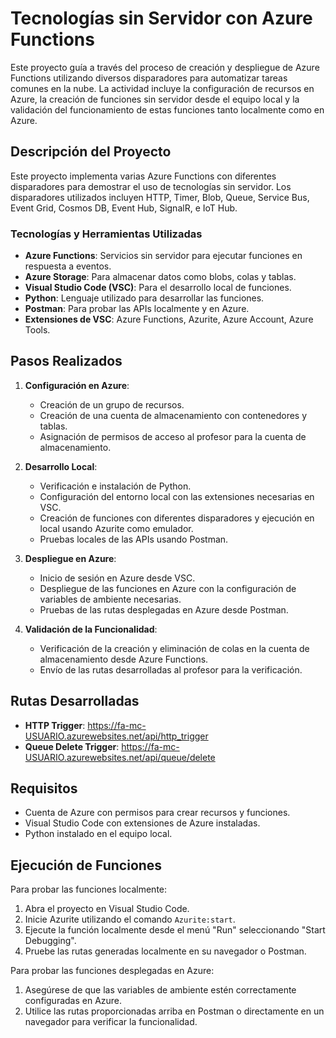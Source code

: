 # Tecnologías sin Servidor con Azure Functions

Este proyecto guía a través del proceso de creación y despliegue de Azure Functions utilizando diversos disparadores para automatizar tareas comunes en la nube. La actividad incluye la configuración de recursos en Azure, la creación de funciones sin servidor desde el equipo local y la validación del funcionamiento de estas funciones tanto localmente como en Azure.

## Descripción del Proyecto

Este proyecto implementa varias Azure Functions con diferentes disparadores para demostrar el uso de tecnologías sin servidor. Los disparadores utilizados incluyen HTTP, Timer, Blob, Queue, Service Bus, Event Grid, Cosmos DB, Event Hub, SignalR, e IoT Hub.

### Tecnologías y Herramientas Utilizadas

- **Azure Functions**: Servicios sin servidor para ejecutar funciones en respuesta a eventos.
- **Azure Storage**: Para almacenar datos como blobs, colas y tablas.
- **Visual Studio Code (VSC)**: Para el desarrollo local de funciones.
- **Python**: Lenguaje utilizado para desarrollar las funciones.
- **Postman**: Para probar las APIs localmente y en Azure.
- **Extensiones de VSC**: Azure Functions, Azurite, Azure Account, Azure Tools.

## Pasos Realizados

1. **Configuración en Azure**:
    - Creación de un grupo de recursos.
    - Creación de una cuenta de almacenamiento con contenedores y tablas.
    - Asignación de permisos de acceso al profesor para la cuenta de almacenamiento.
    
2. **Desarrollo Local**:
    - Verificación e instalación de Python.
    - Configuración del entorno local con las extensiones necesarias en VSC.
    - Creación de funciones con diferentes disparadores y ejecución en local usando Azurite como emulador.
    - Pruebas locales de las APIs usando Postman.

3. **Despliegue en Azure**:
    - Inicio de sesión en Azure desde VSC.
    - Despliegue de las funciones en Azure con la configuración de variables de ambiente necesarias.
    - Pruebas de las rutas desplegadas en Azure desde Postman.

4. **Validación de la Funcionalidad**:
    - Verificación de la creación y eliminación de colas en la cuenta de almacenamiento desde Azure Functions.
    - Envío de las rutas desarrolladas al profesor para la verificación.

## Rutas Desarrolladas

- **HTTP Trigger**: https://fa-mc-USUARIO.azurewebsites.net/api/http_trigger
- **Queue Delete Trigger**: https://fa-mc-USUARIO.azurewebsites.net/api/queue/delete

## Requisitos

- Cuenta de Azure con permisos para crear recursos y funciones.
- Visual Studio Code con extensiones de Azure instaladas.
- Python instalado en el equipo local.

## Ejecución de Funciones

Para probar las funciones localmente:

1. Abra el proyecto en Visual Studio Code.
2. Inicie Azurite utilizando el comando `Azurite:start`.
3. Ejecute la función localmente desde el menú "Run" seleccionando "Start Debugging".
4. Pruebe las rutas generadas localmente en su navegador o Postman.

Para probar las funciones desplegadas en Azure:

1. Asegúrese de que las variables de ambiente estén correctamente configuradas en Azure.
2. Utilice las rutas proporcionadas arriba en Postman o directamente en un navegador para verificar la funcionalidad.

